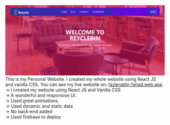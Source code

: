 <img src='RecycleBIN.png'>
This is my Personal Website. I created my whole website using React JS and vanilla CSS. You can see my live website on: <a href="fazlerabbi-fahad.web.app">fazlerabbi-fahad.web.app</a><br>
-> I created my website using React JS and Vanilla CSS<br>
-> A wonderful and responsive UI.<br>
-> Used great animations.<br>
-> Used dynamic and static data<br>
-> No back-end added<br>
-> Used firebase to deploy

